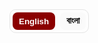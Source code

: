 <!-- 🔤 Language Switcher -->
<div class="lang-switch" role="group" aria-label="Language switch">
  <button data-lang="en" class="active">English</button>
  <button data-lang="bn">বাংলা</button>
</div>

<style>

/* Restore strong heading sizes inside language sections */
.lang-section h1{ font-size:clamp(2rem,4vw,2.6rem); line-height:1.2; margin:1.2rem 0 .7rem; font-weight:800; }
.lang-section h2{ font-size:clamp(1.6rem,3vw,2rem); line-height:1.25; margin:1.1rem 0 .6rem; font-weight:750; }
.lang-section h3{ font-size:clamp(1.15rem,2vw,1.35rem); line-height:1.3; margin:.9rem 0 .45rem; font-weight:700; }

/* (Optional) hr spacing */
hr{ margin:1.4rem 0; }

/* Language visibility */
.lang-section{ display:none; }
body.lang-en .lang-en{ display:block; }
body.lang-bn .lang-bn{ display:block; }

/* Switcher styles (theme-friendly) */
.lang-switch{
  display:inline-flex; gap:8px; margin:0 0 1rem 0; border:1px solid #e5e5e5; border-radius:10px; padding:4px;
}
.lang-switch button{
  appearance:none; border:0; background:#fafafa; padding:6px 10px; border-radius:8px; cursor:pointer; font-weight:600;
}
.lang-switch button.active{ background:#8b0000; color:#fff; }
@media(prefers-color-scheme:dark){
  .lang-switch{ border-color:#333; }
  .lang-switch button{ background:#181818; color:#ddd; }
  .lang-switch button.active{ background:#8b0000; color:#fff; }
}

/* Shared styles from your page */
:root{
  --tile-bg:#5a0000;      /* Crimson box background */
  --icon-color:#8B0000;   /* Deep blood red icon */
  --text-light:#fff;      /* Text color on crimson */
}
.video-tiles{
  display:grid;
  gap:14px;
  grid-template-columns:repeat(2,1fr);
  margin:1.2rem 0 1.8rem;
}
@media(max-width:600px){ .video-tiles{ grid-template-columns:1fr; } }

.video-tile{
  display:flex;
  flex-direction:column;
  align-items:center;
  justify-content:center;
  text-decoration:none;
  background:var(--tile-bg);
  color:var(--text-light);
  border-radius:10px;
  padding:14px 8px;
  transition:transform .15s ease, box-shadow .15s ease;
}
.video-tile:hover{
  transform:translateY(-2px);
  box-shadow:0 6px 18px rgba(0,0,0,.2);
}
.icon{
  color:var(--icon-color);
  margin-bottom:.25rem;
}
.icon svg{
  width:0.9rem; height:0.9rem; display:block;
}
.caption{
  text-align:center;
  font-size:.85rem;  /* smaller text */
  line-height:1.3;
}
.caption strong{
  display:block;
  font-size:.9rem;
  margin-bottom:.15rem;
}
.caption p{
  margin:0;
  font-size:.8rem;
  opacity:.9;
}

/* Double divider */
.double-divider{
  width:100%;
  text-align:center;
  margin:1.5rem 0 2rem;
  position:relative;
}
.double-divider::before,
.double-divider::after{
  content:"";
  display:block;
  width:60%;
  max-width:400px;
  height:2px;
  margin:0.4rem auto;
  background:#8B0000; border-radius:2px;
}
.double-divider::after{ width:40%; opacity:0.8; }

/* Overview tiles */
.tiles-4{
  display:grid;
  gap:14px;
  grid-template-columns:repeat(4,1fr);
  margin: 0 0 1rem 0;
}
@media (max-width: 960px){ .tiles-4{ grid-template-columns:repeat(2,1fr); } }
@media (max-width: 520px){ .tiles-4{ grid-template-columns:1fr; } }
.tile{
  display:block; text-decoration:none; color:inherit; background:#fff;
  border:1px solid #e8e8e8; border-radius:12px; padding:14px 14px 16px;
  transition:transform .15s ease, box-shadow .15s ease, border-color .15s ease;
}
.tile:hover{ transform:translateY(-2px); border-color:#ddd; box-shadow:0 6px 20px rgba(0,0,0,.06); }
.tile-label{
  display:inline-block; font-size:.72rem; letter-spacing:.3px; color:#777;
  border:1px solid #eee; padding:.18rem .5rem; border-radius:999px; margin-bottom:.45rem;
}
.tile h3{ margin:.1rem 0 .35rem; font-size:1.05rem; font-weight:700; }
.tile p{ margin:0; color:#555; line-height:1.4; font-size:.95rem; }
</style>

<script>
(function(){
  const saved = localStorage.getItem('lang') || 'en';
  document.body.classList.remove('lang-en','lang-bn');
  document.body.classList.add('lang-' + saved);

  const buttons = document.querySelectorAll('.lang-switch button');
  buttons.forEach(btn=>{
    if(btn.dataset.lang === saved) btn.classList.add('active');
    btn.addEventListener('click', ()=>{
      buttons.forEach(b=>b.classList.remove('active'));
      btn.classList.add('active');
      const lang = btn.dataset.lang;
      document.body.classList.remove('lang-en','lang-bn');
      document.body.classList.add('lang-' + lang);
      localStorage.setItem('lang', lang);
    });
  });
})();
</script>

<!-- =========================================================
     ENGLISH VERSION
========================================================= -->
<div class="lang-section lang-en" markdown="1">

<!--  WELCOME NOTE -->
<section class="welcome-note centered" style="margin-bottom:2rem;">
  <h1>Welcome to <span style="color:#8b0000;">Saha Bari's Kali Puja</span> Website</h1>
  <p> Click on the links below to listen to the songs whose lyrics are posted on the walls. <strong>We will upload all the pictures from the pujo to this website shortly.</strong> You can download your pictures from here soon. </p>
</section>

<section class="video-tiles">
  <a class="video-tile" href="https://www.youtube.com/watch?v=sADh9yMDIHE&list=RDsADh9yMDIHE&index=1" target="_blank" rel="noopener">
    <div class="icon" aria-hidden="true">
      <svg viewBox="0 0 24 24" fill="currentColor"><path d="M12 3a9 9 0 00-9 9v6a3 3 0 003 3h1a2 2 0 002-2v-4a2 2 0 00-2-2H5v-1a7 7 0 0114 0v1h-2a2 2 0 00-2 2v4a2 2 0 002 2h1a3 3 0 003-3v-6a9 9 0 00-9-9z"></path></svg>
    </div>
    <div class="caption">
      <strong>Esheche Notun Manush - Dekhbi Jodi Aye Chole</strong>
    </div>
  </a>

  <a class="video-tile" href="https://www.youtube.com/watch?v=v_NX7qdX-0U&list=RDv_NX7qdX-0U&start_radio=1" target="_blank" rel="noopener">
    <div class="icon" aria-hidden="true">
      <svg viewBox="0 0 24 24" fill="currentColor"><path d="M12 3a9 9 0 00-9 9v6a3 3 0 003 3h1a2 2 0 002-2v-4a2 2 0 00-2-2H5v-1a7 7 0 0114 0v1h-2a2 2 0 00-2 2v4a2 2 0 002 2h1a3 3 0 003-3v-6a9 9 0 00-9-9z"></path></svg>
    </div>
    <div class="caption">
      <strong>Ramakrishna Namer Jowar Elo</strong>
    </div>
  </a>
</section>

<!--  DOUBLE LINE DIVIDER -->
<div class="double-divider"></div>

<section class="additional-note" style="margin-bottom:2rem;">
  <p>
    This year, our prayer has been simple - that <strong>Maa</strong> may enter our lives and show us the
    path to Enlightenment. To guide us toward living each moment fully immersed in Her presence, we have composed a short article below - a heartfelt reflection on Maa Kali and Her many forms.
    Do give it a read, and may you find <strong>Maa</strong> in the form your heart desires. <strong>Joy Maa!</strong>
  </p>
</section>

<!-- HERO IMAGE -->
<p align="center">
  <img src="{{ '/kali_pic_2024.png' | relative_url }}" alt="Maa Kali"
       style="width:70%; max-width:600px; border-radius:14px;">
</p>

# Darshon E Maa Er Dorshon
Being the first of the ten [Mahavidyas](https://en.wikipedia.org/wiki/Mahavidya), [Maa Kali](https://en.wikipedia.org/wiki/Kali) is the epitome of [Shakti](https://en.wikipedia.org/wiki/Shakti). _Her_ iconography depicts _Her_ as "ugra" (fierce) - dark as the darkest [Kartik Amavasya](https://en.wikipedia.org/wiki/Amavasya) night sky, with three wide-open eyes that see past time, long tangled hair, a lolling crimson tongue, and a garland of countless skulls symbolizing the passing of time - innumerable births and deaths (*Kaal*). _She_ stands on [Lord Shiva](https://en.wikipedia.org/wiki/Shiva), in the cremation ground (*samshan*). In _Her_ left hands, _She_ holds a severed head and a *kharga* (scimitar), symbols of the destruction of [Ahamkara](https://en.wikipedia.org/wiki/Ahamkara) (ego, the “I” consciousness) and [Avidya](https://en.wikipedia.org/wiki/Avidy%C4%81_(Hinduism)) (ignorance). In _Her_ right hands, _She_ blesses and grants boons through the [Abhaya](https://en.wikipedia.org/wiki/Abhayamudra) and [Varada mudra](https://en.wikipedia.org/wiki/Varadamudra).
Despite this fierce iconography, we love and adore _Her_ in our own ways. For example, my sister, looking at our community's (*para*) Kali idol (*murti*), exclaimed, “Maa ke khub cute dekhte lagche” (Maa looks so cute). That's the magic of Kali - terrifying yet tender, destructive yet deeply loving.

_But who really is Maa Kali? What does She signify? **How can we see Her as Thakur Sri Ramakrishna saw Her?**_  
Let's take a journey together - to see Maa as the Mother, as Power, as the Primordial Energy, and as the Self within, each revealing a different facet of the same truth. Understanding each, we discover that how we see Maa depends on our *Bhava* - the inner feeling with which we approach Her.

<!-- 4 TILES (OVERVIEW) -->
<div class="tiles-4">
  <a class="tile" href="#aspect-1">
    <div class="tile-label">Bhava 1</div>
    <h2>Kali as The Divine Mother</h2>
  </a>
  <a class="tile" href="#aspect-2">
    <div class="tile-label">Bhava 2</div>
    <h2>Kali as The Power of Shiva</h2>
  </a>
  <a class="tile" href="#aspect-3">
    <div class="tile-label">Bhava 3</div>
    <h2>Kali as Primordial Power</h2>
  </a>
  <a class="tile" href="#aspect-4">
    <div class="tile-label">Bhava 4</div>
    <h2>Kali as Your Inner Being</h2>
  </a>
</div>

<hr />

# Bhava 1: Kali as the Divine Mother {#aspect-1}
At this level, Shakti appears in the form of Maa Kali, Maa Durga, Maa Saraswati, or any motherly power we worship. _She_ is external to us, our divine protector, our guide, our nurturer. We call out to _Her_ as we would to our earthly mother. Sometimes in love, sometimes in fear, but always in faith. _She_ destroys evil and removes obstacles, yet her destruction is compassionate, which clears the path for light to enter. _She_ blesses those who walk the path of [Dharma](https://en.wikipedia.org/wiki/Dharma), and gently corrects those who stray. Understanding _Her_ in this way is [Bhakti Yoga](https://en.wikipedia.org/wiki/Bhakti_yoga), the path of devotion. Here, the devotee and the Divine are two separate beings bound by love. It's a relationship of sweetness, surrender, and emotion - a [_Rasa_](https://en.wikipedia.org/wiki/Rasa_(theology)) (flavour) that fills the heart with bliss.

# Bhava 2: Kali as Shakti - The Power of Shiva {#aspect-2}
At a deeper level, Maa Kali is not merely someone outside who blesses us; _She_ is the very Power of the Absolute (Shiva). _She_ is Shiva's ardhangini - _His_ other half, _His_ pulse. Without _Her_, Shiva is _sava_ - motionless, pure stillness without expression. _She_ is _His_ expressive power, the one who makes consciousness move. As mentioned in the 6th mantra of the [Devi Sukta](https://en.wikipedia.org/wiki/Dev%C4%ABs%C5%ABkta) ([Ṛgveda: X.125](https://en.wikipedia.org/wiki/Rigveda)):

> **ahaṃ rudrāya dhanurā tanomi brahmadviṣe śarave hantavā u, ahaṃ janāya samadaṃ kṛṇomy-ahaṃ dyāvā-pṛthivī āviveśa ॥** 6
>_(Meaning: I bend the bow for Rudra to slay the demonic enemies of the noble. I battle the enemies of my devotees. Indeed, I pervade heaven and earth.)_

This is [Tantric](https://en.wikipedia.org/wiki/Tantra) [non-duality philosophy](https://en.wikipedia.org/wiki/Nondualism) (Shiva-Shakti tattva philosophy), where Shiva is pure, unchanging consciousness (Cit), and Shakti is the vibration, the movement (Spanda) of that consciousness. Together they form existence itself - the stillness and the dance. When Maa Kali dances, the universe comes alive; when _She_ stops, everything returns to stillness. Every breath, every heartbeat, every flash of thought is her movement within the vast silence of Shiva. In the Kali Tantra and Sakta texts, this union is described as a constant embrace, where Shiva, lying below, symbolizes the silent foundation of awareness, while Kali, standing upon _Him_, symbolizes energy rising and playing upon that awareness. When we recognize this, the image of Kali standing on Shiva is no longer "violent" but profoundly symbolic: consciousness and energy - two names for one Reality, forever entwined.

# Bhava 3: Kali as the Primordial Power that Flows through Us {#aspect-3}

At this level, Kali is no longer just an external goddess or even the power of Shiva. _She_ is the primordial pulse that keeps the universe alive. Shakti is the unseen rhythm of existence, the force by which the unmanifest becomes manifest. The rising sun, the beating of your heart, the birth and death of stars - all dance to _Her_ rhythm. The same energy that spins galaxies also hums within your spine as [Prana](https://en.wikipedia.org/wiki/Prana). Every thought that flashes across your mind, every surge of emotion, every act of creation or destruction - all are movements of Shakti. _She_ is the power that makes perception possible, the background vibration that turns pure consciousness into experience. When you feel inspired, when you love deeply, when you suffer and still rise again - that's _Her_ too. Shakti is not "out there"; _She_ is the current that flows through everything that is. According to [Samkhya Philosophy](https://en.wikipedia.org/wiki/Samkhya), _She_ is Mūla-Prakṛti, the first cause. In [Advaita Vedanta](https://en.wikipedia.org/wiki/Advaita_Vedanta), _She_ is [Maya-Shakti](https://en.wikipedia.org/wiki/Maya_(religion)#Hinduism), the dynamic nature of [Nirguna Brahman](https://www.bbc.co.uk/bitesize/guides/zrf6pbk/revision/2) - pure stillness appearing as motion. Kali is that very motion - timeless energy taking form as time itself. As mentioned in the 4th and 8th mantras of the Devi Sukta (Ṛgveda: X.125):
> **mayā so annam-atti yo vipaśyati yaḥ prāṇiti ya īṃ śṛṇotyuktam, amantavo māṃ ta upa kṣiyanti śrudhi-śruta śraddhivaṃ te vadāmi ॥** 4
>_(Meaning: He who eats food, sees, breathes, and hears that is spoken, does so through me. Those who are ignorant of me perish. You, who have ears, listen - I tell you that which is deserving of Śraddhā.)_
>
> **aham-eva vāta-iva pra vāmy-ārabhamāṇā bhuvanāni viśvā, paro divā para enā pṛthivyaitāvatī mahinā saṃ babhūva ॥** 8
> _(Meaning: Like the wind that blows, I set in motion all the created things. I am beyond the sky and the earth and I have become all this, in my own splendour.)_

# Bhava 4: Kali as Your Inner Being {#aspect-4}
Now come close. Ask yourself the question **"Who am I?"** Are you the body? The mind? If so, then point me to where in the body "you" reside? You might point towards your head and say, _"Here, in the brain"_. But, if I take an MRI of your brain, will I find you sitting there? No, right? The body is a tool, an instrument. The atma is subtler.

Then maybe you will say, _"I am the mind - my thoughts, feelings, memories"_. But think again. In deep sleep, the mind goes silent, and yet you remain! You wake and say, "I slept well". Someone clearly witnessed even that blankness. Or perhaps you will say, _"I am the social roles I play - as a parent, a child, a doctor, a friend, etc."_ - an idea which resonates among many cognitive scientists. But roles change every day. The daughter becomes a mother, the student becomes a teacher, the employee becomes the boss. Your knowledge, emotions, preferences, even your opinions, evolve with time - yet something constant watches it all. Who keeps track of all these changes? Who says, "I was different before"? That quiet witness - that awareness which notes change - is the real you.

Let's understand it deeper. If you observe the mind carefully in meditation, you will see thoughts rise and fall, emotions come and go, and even the feeling of "I" fades and returns. During moments of deep focus, such as reading, painting, or even watching a film, you forget time, body, and surroundings. Yet afterward, you know you were absorbed. That knowing is proof of the silent Witness - the [Sakshi](https://en.wikipedia.org/wiki/Sakshi_(witness)) that never sleeps. This Witness has no shape, no boundary, no birth. It is pure Awareness - [Sat-Cit-Ananda](https://en.wikipedia.org/wiki/Saccid%C4%81nanda), the essence of [Brahman](https://en.wikipedia.org/wiki/Brahman). At this level, Shiva and Shakti merge. Stillness and movement, energy and consciousness, they are not two - they are Advaita. Like wave and ocean, they differ only in name and form (nama and rupa).

**What is Brahman?**

Brahman is not a "cosmic thing". _It_ cannot be objectified, because _It_ is the very ground of knowing. Our language inevitably treats _It_ as an object, but _It_ is that by which even language shines. That's why the sages used the method of ["Neti Neti"](https://en.wikipedia.org/wiki/Neti_neti) (not this, not that) to point beyond words. Whatever you can describe is already within the light of Brahman. As [Swami Sarvapriyananda](https://www.vedantany.org/introductory-lectures) beautifully says, _"The subject can never be the object of experience"_. It's like [Gödel's Incompleteness Theorem](https://en.wikipedia.org/wiki/G%C3%B6del%27s_incompleteness_theorems) in spiritual form: within any system, there are truths that the system itself cannot prove. Likewise, within this finite body-mind system, we can't "know" Brahman as an object - because Brahman is the subject and this body-mind system is the object.

You might dejectedly wonder, **"Then can I never experience Brahman?"**

The paradox is, you already are experiencing _It_, always. Because, as the [Chandogya Upanishad](https://en.wikipedia.org/wiki/Chandogya_Upanishad) mentions, you are _It_. [**Tat tvam asi**](https://en.wikipedia.org/wiki/Mah%C4%81v%C4%81kyas) - You are That. Just as you infer the presence of light from the objects it reveals, you can infer Brahman from the very fact that you see, think, and feel. Objects in a room are not visible in the absence of light. Hence, seeing the objects is evidence of the presence of the illuminating light. Similarly, this entire existence is lit by That Consciousness. Every dream, every silence, every moment of awareness, every experience of yours is _Its_ evidence. Even the question "Can I experience Brahman?" arises within _Its_ light. Just like the ocean and its waves are nothing but water, you and Shakti are nothing but manifestations of Brahman.

This is the unchanging truth that death cannot touch. Your body will die, your mind and the sense of "I" will dissolve, but your Swarupa (your true essence) is eternal. It is infinite, unborn, and deathless. As Sri Krishna declares in the [Bhagavad Gita](https://www.holy-bhagavad-gita.org/index/) (2.17-2.25): the Self is indestructible; weapons cannot cut it, fire cannot burn it, water cannot wet it, wind cannot dry it.

> **avināśhi tu tadviddhi yena sarvam idaṁ tatam, vināśham avyayasyāsya na kaśhchit kartum arhati ॥** (2.17)
> 
> **antavanta ime dehā nityasyoktāḥ śharīriṇaḥ, anāśhino ’prameyasya tasmād yudhyasva bhārata ॥** (2.18)
> 
> **ya enaṁ vetti hantāraṁ yaśh chainaṁ manyate hatam, ubhau tau na vijānīto nāyaṁ hanti na hanyate ॥** (2.19)
> 
> **na jāyate mriyate vā kadāchin, nāyaṁ bhūtvā bhavitā vā na bhūyaḥ, ajo nityaḥ śhāśhvato ’yaṁ purāṇo, na hanyate hanyamāne śharīre ॥** (2.20)
>
> **nainaṁ chhindanti śhastrāṇi nainaṁ dahati pāvakaḥ, na chainaṁ kledayantyāpo na śhoṣhayati mārutaḥ ॥** (2.23)
>
> **achchhedyo ’yam adāhyo ’yam akledyo ’śhoṣhya eva cha, nityaḥ sarva-gataḥ sthāṇur achalo ’yaṁ sanātanaḥ ॥** (2.24)
>
> **avyakto ’yam achintyo ’yam avikāryo ’yam uchyate, tasmādevaṁ viditvainaṁ nānuśhochitum arhasi ॥** (2.25)

So yes - **you are Shakti**, but not in the egoic sense of possessing power.
> You don't "have" Shakti; you are Shakti - localized for a while in this body, yet never limited by it.

When that insight dawns, all comparison dissolves. You no longer see "yourself" and "others"; you see Maa everywhere - the same infinite, ever-living consciousness shining as every form. You realize **Chidanada roopah Shivoham Shivoham**, as nicely sung in [Nirvana Shatakam.](https://www.youtube.com/watch?v=Ed_RsCvuPBQ&list=RDEd_RsCvuPBQ&start_radio=1)

# Conclusion
And thus, the journey completes. From worshipping _Her_ outside, to finding _Her_ within, to finally dissolving as _Her_. It's alright if we can't always "find" the Mother. She is Anondomoyee - ever-blissful, ever-revealing. She appears in whatever form you are ready to see. And if you truly long for Her, She will take the shape of your longing. As Thakur said, "Joto mot, toto poth" (As many faiths, so many paths). Truly, each heart has its own path to the Mother, and She expresses _Herself_ in each life in a unique way.

But here lies the real difficulty. Once the days of the festival pass, we tend to forget _Her_. "Life" rushes back in - work, family, deadlines, responsibilities. We become busy again: busy chasing science, progress, and success; busy offering our minds to the pleasures of the senses; busy living what we call "real life", while treating the philosophical side of life as mere theory - something to be discussed idly over a cup of tea (aantlami), but never actually lived. And in that busyness, the Mother becomes a faint memory - a quiet presence tucked away in some forgotten corner of the heart.

To truly find _Her_ again, we must, even for a moment, set aside these toys of worldly life and rekindle that yearning - that sacred restlessness (byakulata). As Thakur said, we must abandon our toys and call out for the Mother, just as a child cries only for Ma and is pacified by nothing else - not even their favorite playthings. Without that yearning, we remain content with the fleeting pleasures of a fleeting world, never truly happy, never truly fulfilled. Look around you - can you find a single person who says, "Yes, I am perfectly happy with my life. I want nothing more, no further achievement, no added comfort or pleasure."?

But when that longing for the Mother awakens, even for a single moment, you realize that _She_ was never gone. _She_ was there all along - in your breath, in your gaze, in your moments of joy and sorrow, in that silent awareness within you - the **Jyotir-o-Jyoti**.

# Acknowledgement
With deep gratitude, I thank [Swami Samarpanananda ji](https://en.wikipedia.org/wiki/Swami_Samarpanananda), [Swami Sarvapriyanada ji](https://en.wikipedia.org/wiki/Swami_Sarvapriyananda), and [Swami Vimalatmanada ji](https://belurmath.org/tentative-programme-of-srimat-swami-vimalatmananda-ji-maharaj/) for being three pillars in the form of gurus in my life. Whatever is clear or true in this article is due to them; any errors are mine alone. Swami Samarpanananda ji, a gifted teacher and acharya of Hindu spiritual texts. Many of the references to the Rig Veda Suktas and their interpretations are from his [Indian Spiritual Heritage](https://www.youtube.com/@IndianSpiritualHeritage) class notes. Swami Sarvapriyananda ji, for [his inspiring lectures](https://www.vedantany.org/lectures) on Vedantic inquiry into the Self and the Gita, which heavily influenced this article. [Swami Vimalatmananda ji](https://www.rkmyogodyan.org/), my diksha guru, my kandari.

</div>

<!-- =========================================================
     BENGALI VERSION
========================================================= -->
<div class="lang-section lang-bn" markdown="1">

<section class="welcome-note centered" style="margin-bottom:2rem;">
  <h1>স্বাগতম <span style="color:#8b0000;">সাহা বাড়ির কালীপূজা</span> ওয়েবসাইটে</h1>
  <p>
    নীচের লিঙ্কগুলিতে ক্লিক করে যেসব গানের কথা দেওয়ালে টাঙানো রয়েছে, সেগুলো শুনুন। <strong>পূজোর সব ছবি খুব শিগগিরই এই ওয়েবসাইটে আপলোড করা হবে।</strong> এখান থেকে আপনার ছবিগুলো ডাউনলোড করতে পারবেন।
  </p>
</section>

<section class="video-tiles">
  <a class="video-tile" href="https://www.youtube.com/watch?v=sADh9yMDIHE&list=RDsADh9yMDIHE&index=1" target="_blank" rel="noopener">
    <div class="icon" aria-hidden="true">
      <svg viewBox="0 0 24 24" fill="currentColor"><path d="M12 3a9 9 0 00-9 9v6a3 3 0 003 3h1a2 2 0 002-2v-4a2 2 0 00-2-2H5v-1a7 7 0 0114 0v1h-2a2 2 0 00-2 2v4a2 2 0 002 2h1a3 3 0 003-3v-6a9 9 0 00-9-9z"></path></svg>
    </div>
    <div class="caption">
      <strong>এসেছে নতুন মানুষ - দেখবি যদি আয় চলে</strong>
    </div>
  </a>

  <a class="video-tile" href="https://www.youtube.com/watch?v=v_NX7qdX-0U&list=RDv_NX7qdX-0U&start_radio=1" target="_blank" rel="noopener">
    <div class="icon" aria-hidden="true">
      <svg viewBox="0 0 24 24" fill="currentColor"><path d="M12 3a9 9 0 00-9 9v6a3 3 0 003 3h1a2 2 0 002-2v-4a2 2 0 00-2-2H5v-1a7 7 0 0114 0v1h-2a2 2 0 00-2 2v4a2 2 0 002 2h1a3 3 0 003-3v-6a9 9 0 00-9-9z"></path></svg>
    </div>
    <div class="caption">
      <strong>রামকৃষ্ণ নামে জোয়ার এলো</strong>
    </div>
  </a>
</section>

<div class="double-divider"></div>

<section class="additional-note" style="margin-bottom:2rem;">
  <p>
    এই বছর আমাদের প্রার্থনা খুবই সহজ। <strong>মা</strong> যেন আমাদের জীবনে প্রবেশ করে আমাদের <em>জ্ঞানার্জনের</em> পথ দেখায়। আমরা যেন মায়ের উপস্থিতি সর্বদা অনুভব করতে পারি। তাঁর উপস্থিতিতে প্রতিটি মুহূর্ত সম্পূর্ণ নিমগ্ন হয়ে বাঁচার পথে আমাদেরকে পথনির্দেশ করার জন্য নীচে আমরা একটি ছোট্ট প্রবন্ধ লিখেছি। মা কালী ও তাঁর নানান রূপ নিয়ে হৃদয়ের নিবেদন। পড়ে দেখবেন, এবং আপনার হৃদয় যে রূপ চায়, সেই রূপেই যেন <strong>মা</strong> ধরা দেন। <strong>জয় মা!</strong>
  </p>
</section>

<p align="center">
  <img src="{{ '/kali_pic_2024.png' | relative_url }}" alt="মা কালী"
       style="width:70%; max-width:600px; border-radius:14px;">
</p>

# মায়ের দার্শনিক দর্শন
দশ [মহাবিদ্যার](https://en.wikipedia.org/wiki/Mahavidya) প্রথম মহাবিদ্যা [মা কালী](https://en.wikipedia.org/wiki/Kali)। তিনি শক্তিরূপিণী। উগ্র তাঁর রূপ। তাঁর গায়ের রঙ কার্তিকী অমাবস্যার গভীর অন্ধকারের থেকেও কালো। তিনি ত্রিনয়নী - সময়-কাল-এর ঊর্ধ্বে। তাঁর জটার মতো লম্বা চুল, লাল জিহ্বা, আর গলায় অসংখ্য খুলি দিয়ে গাঁথা মালা, যা অনন্ত জন্ম আর মৃত্যু (কাল)-এর প্রতীক। তিনি স্বয়ং পশুপতির বুকে শ্মশানে বিরাজমান। তাঁর বাঁ হাতে কাটা মুণ্ডু আর খড়্গ - [অহংকার](https://en.wikipedia.org/wiki/Ahamkara) আর [অবিদ্যার](https://en.wikipedia.org/wiki/Avidy%C4%81_(Hinduism)) বিনাশের প্রতীক। তিনি এক ডান হাতে আশ্বাস দিচ্ছেন [অভয় মুদ্রায়](https://en.wikipedia.org/wiki/Abhayamudra), আবার আর এক ডান হাতে বরদান দিচ্ছেন [বরদা মুদ্রায়](https://en.wikipedia.org/wiki/Varadamudra)।
এই উগ্র রূপ হওয়া সত্ত্বেও আমরা ভয় না পেয়ে মাকে নিজ নিজ ভাবে স্নেহ করি আর ভালোবাসি। এই আগের দিন বোন পাড়ার কালীমূর্তি দেখে বলল, “মা-কে খুব কিউট দেখতে লাগছে।” এরকম অদ্ভুতই মায়ের টান - তিনি উগ্র হয়েও স্নেহময়ী।

তবে মা কালী কে? তিনি কিসের প্রতীক? **তাঁকে আমরা কীভাবে দেখতে পারি, ঠিক যেমন ঠাকুর রামকৃষ্ণ সবসময় দেখতেন?**
চলুন একসাথে এক যাত্রায়, যেখানে মাকে আমরা চার রূপে দেখব - মাতারূপে, শক্তিরূপে, আদ্যশক্তিরূপে, আর আমাদের অন্তঃসত্তারূপে। ঠিক যেমন ঠাকুর রামকৃষ্ণ বলেছেন, _"যত মত, তত পথ।"_ তেমনি প্রতিটি রূপ মা-কে দেখার নানা পথ। আমাদের ভাবানুযায়ী যে রূপে চাই, আমরা মাকে সর্বদাই দেখতে পারি।

<div class="tiles-4">
  <a class="tile" href="#aspect-1">
    <div class="tile-label">ভাব ১</div>
    <h2>দিব্য জননী</h2>
  </a>
  <a class="tile" href="#aspect-2">
    <div class="tile-label">ভাব ২</div>
    <h2>শিবের সচল শক্তি</h2>
  </a>
  <a class="tile" href="#aspect-3">
    <div class="tile-label">ভাব ৩</div>
    <h2>আদ্যশক্তি</h2>
  </a>
  <a class="tile" href="#aspect-4">
    <div class="tile-label">ভাব ৪</div>
    <h2>অন্তরের আমি</h2>
  </a>
</div>

<hr />

# ভাব ১: দিব্য জননী {#aspect-1}
শক্তি প্রকাশিত হন মা কালী, মা দুর্গা, মা সরস্বতী এবং নানান মাতৃশক্তিরূপে। তিনি আমাদের সৃষ্টি করেছেন, বিপদ থেকে রক্ষা করেন, আমাদের ভালো রাখেন। যেমন আমরা জন্মদাত্রী মাকে ডাকি, তেমনি শক্তিরূপে মাকেও ডাকি - ভালো-খারাপ দু’সময়েই। তিনি অধর্মের নাশ করেন, বাধা সরান, আমাদের [ধর্মের](https://en.wikipedia.org/wiki/Dharma) পথে চলতে শেখান। আর যখন আমরা অধর্মের দিকে ঝুঁকে পড়ি, তিনি মমতা-সহ আমাদের সংশোধন করেন। মাকে এই রূপে দেখা-ই [ভক্তিযোগ](https://en.wikipedia.org/wiki/Bhakti_yoga) - মাধুর্য, স্নেহ ও আন্তরিকতায় ভরা।

# ভাব ২: শিবের সচল শক্তি {#aspect-2}
আরও গভীরে গেলে মা কালী কেবল বাহিরের কোনো সত্তা নন; _তিনি_ **পরম সত্যের শক্তি (শিব)**। _তিনি_ শিবের *অর্ধাঙ্গিনী* - তাঁর স্পন্দন। শক্তি ছাড়া শিব *শব* - নিস্তরঙ্গ চৈতন্য। _তিনি_ সেই প্রকাশশক্তি, যিনি চৈতন্যকে গতিময় করেন। [দেবীসূক্ত](https://en.wikipedia.org/wiki/Dev%C4%ABs%C5%ABkta) (ঋগ্বেদ ১০.১২৫) বলে:

> **ahaṃ rudrāya dhanurā tanomi brahmadviṣe śarave hantavā u, ahaṃ janāya samadaṃ kṛṇomy-ahaṃ dyāvā-pṛthivī āviveśa ॥** 6
>
> _(অর্থ: আমি রুদ্রের ধনুক টানি… আকাশ-পাতাল ভেদ করে আমি বিরাজমান।)_

এটাই [তন্ত্র](https://en.wikipedia.org/wiki/Tantra)-র **শিব–শক্তি তত্ত্ব**: শিব = চিত্ (নির্বিকার চৈতন্য), শক্তি = স্পন্দ (চৈতন্যের আন্দোলন)। দু’য়ে মিলে সৃষ্টিস্বরূপ - *নিঃস্তব্ধতা ও নৃত্য*। কালী নৃত্য করলে বিশ্ব জেগে ওঠে; থামলে সব নিস্তব্ধ। প্রতিটি নিঃশ্বাস, হৃদস্পন্দন, চিন্তার ঝলক - শিবের নিস্তব্ধতায় মায়েরই নৃত্য। তাই শিব-বক্ষে কালীমূর্তি কোনো হিংসা নয় - গভীর প্রতীক: চৈতন্য ও শক্তি - এক সত্যের দুই নাম।

# ভাব ৩: আদ্যশক্তি {#aspect-3}
এই স্তরে, কালী আর কেবল বাহিরের কোনো দেবী নন, এমনকি শিবের শক্তি হিসেবেও সীমাবদ্ধ নন। _তিনি_ হলেন সেই আদ্য-স্পন্দন, যা মহাবিশ্বকে জীবন্ত রাখে। শক্তি হল অস্তিত্বের অদৃশ্য ছন্দ-যার বলে অপ্রকাশ্য প্রকাশিত হয়। উদীয়মান সূর্য, তোমার হৃদয়ের স্পন্দন, নক্ষত্রের জন্ম ও মৃত্যু-সবই _তাঁর_ তালে নাচে। যে শক্তি গ্যালাক্সি ঘোরায়, সেই শক্তিই তোমার মেরুদণ্ডে [প্রাণ](https://en.wikipedia.org/wiki/Prana) হয়ে সুর তোলে। তোমার মনে যে চিন্তা ক্ষণিক ঝলকে ওঠে, যে আবেগ ঢেউ তোলে, সৃষ্টি বা বিনাশের প্রতিটি ক্রিয়া-সবই শক্তিরই গতি। _তিনি_ হলেন সেই শক্তি, যার ফলে উপলব্ধি সম্ভব; সেই পটভূমির কম্পন, যা নির্মল চৈতন্যকে অভিজ্ঞতায় রূপ দেয়। তুমি যখন অনুপ্রাণিত হও, গভীরভাবে ভালোবাসো, কষ্ট পেয়েও আবার উঠে দাঁড়াও-সেটাও _তাঁর_ই প্রকাশ। শক্তি কোথাও “বাইরে” নয়; _তিনি_ হলেন সেই স্রোত, যা যা-কিছু আছে, তার ভেতর দিয়েই প্রবাহিত। [সাংখ্য দর্শন](https://en.wikipedia.org/wiki/Samkhya) মতে, _তিনি_ মূলপ্রকৃতি (মূল কারণ)। [অদ্বৈত বেদান্ত](https://en.wikipedia.org/wiki/Advaita_Vedanta)-এ _তিনি_ [মায়া-শক্তি](https://en.wikipedia.org/wiki/Maya_(religion)#Hinduism)-[নির্গুণ ব্রহ্ম](https://www.bbc.co.uk/bitesize/guides/zrf6pbk/revision/2)-এর গতিশীল প্রকৃতি; স্থির নীরবতা যেখানে গতি হয়ে প্রকাশ পায়। কালী সেই গতি-ই-কালাতীত শক্তি, যা নিজেই “সময়” রূপ ধারণ করে। যেমন **দেবীসূক্তের** (ঋগ্বেদ: ১০.১২৫) ৪র্থ ও ৮ম মন্ত্রে বলা হয়েছে:
> **mayā so annam-atti yo vipaśyati yaḥ prāṇiti ya īṃ śṛṇotyuktam, amantavo māṃ ta upa kṣiyanti śrudhi-śruta śraddhivaṃ te vadāmi ॥** 4
> 
> _(অর্থ: যে আহার করে, যে দেখে, যে শ্বাস নেয়, এবং যে উচ্চারিত বাক্য শোনে-সে সবই আমার (শক্তি) দ্বারাই করে। যারা আমার সম্বন্ধে অজ্ঞ, তারা নাশপ্রাপ্ত হয়। হে কর্ণবান, শোন-আমি তোমাদের সেই কথাই বলি, যা শ্রদ্ধার যোগ্য।)_
>
> **aham-eva vāta-iva pra vāmy-ārabhamāṇā bhuvanāni viśvā, paro divā para enā pṛthivyaitāvatī mahinā saṃ babhūva ॥** 8
> 
> _(অর্থ: বয়ে যাওয়া বাতাসের মতো আমি (শক্তি) সব সৃষ্ট বস্তুকে গতি দিই। আমি আকাশ ও পৃথিবীর অতীত; নিজের মহিমায় আমি এ-সবই হয়ে উঠেছি।)_

# ভাব ৪: অন্তরের আমি {#aspect-4}

এবার একটু কাছে এসো। নিজেকে জিজ্ঞেস করো-**“আমি কে?”** তুমি কি শরীর? নাকি মন? যদি তাই হয়, তবে দেহের ঠিক কোথায় “তুমি” বসবাস করো দেখিয়ে দাও। তুমি হয়তো মাথার দিকে ইঙ্গিত করে বলবে, _“এখানে, মস্তিষ্কে।”_ কিন্তু আমি যদি তোমার মস্তিষ্কের এম‌آর-আই করি, সেখানে কি বসে থাকা “তোমাকে” পাব? না, তাই তো? শরীর হল এক যন্ত্র, এক উপকরণ। আত্মা আরও সূক্ষ্ম।

তারপর তুমি হয়তো বলবে, _“আমি মন-আমার ভাবনা, অনুভূতি, স্মৃতি।”_ কিন্তু আবার ভাবো। গভীর নিদ্রায় মন স্তব্ধ হয়ে যায়, তবু তুমি তো থাকো! ঘুম থেকে উঠে বলো, “ভালো ঘুম হয়েছে।” অর্থাৎ সেই শূন্যতাকেও কেউ প্রত্যক্ষ করেছে। অথবা তুমি বলবে, _“আমি সমাজে যে ভূমিকাগুলো পালন করি-অভিভাবক, সন্তান, চিকিৎসক, বন্ধু ইত্যাদি”-_ যা অনেক কগনিটিভ সায়েন্টিস্টের ভাবনার সঙ্গেও মেলে। কিন্তু ভূমিকা প্রতিদিন বদলায়-কন্যা মা হয়, ছাত্র শিক্ষক হয়, কর্মী প্রভু হয়। তোমার জ্ঞান, আবেগ, পছন্দ-অপছন্দ, এমনকি মতও সময়ে সময়ে রূপ বদলায়-তবু এক স্থির সত্তা সবকিছু লক্ষ্য করে যায়। এই পরিবর্তনের হিসাব কে রাখে? কে বলে, “আমি আগে অন্যরকম ছিলাম”? যে নীরব প্রত্যক্ষদর্শী-যে সচেতনতা পরিবর্তনকে টের পায়-সেই-ই আসল তুমি।

আরও গভীরে যাই। ধ্যানে মনকে নিবিড়ভাবে দেখলে বোঝো-ভাবনা ওঠে-নামে, আবেগ আসে-যায়, এমনকি “আমি”-বোধটাও মিলিয়ে আবার ফিরে আসে। একাগ্রতার মুহূর্তে-পড়তে, আঁকতে, বা সিনেমা দেখতে-সময়, দেহ, চারপাশ ভুলে যাও। তবু পরে _জানো_ তুমি ডুবে ছিলে। এই জানা-ই সেই নীরব প্রত্যক্ষদর্শীর প্রমাণ-[সাক্ষী](https://en.wikipedia.org/wiki/Sakshi_(witness))-যে কখনও ঘুমোয় না। সাক্ষীর আকার নেই, সীমানা নেই, জন্ম নেই। তিনি নির্মল সচেতনতা-[সৎ–চিত্–আনন্দ](https://en.wikipedia.org/wiki/Saccid%C4%81nanda)-[ব্রহ্ম](https://en.wikipedia.org/wiki/Brahman)-এরই সারতত্ত্ব। এই স্তরে শিব ও শক্তি অবিভেদ্য-স্থিতি ও গতি, শক্তি ও চৈতন্য-দুটি নয়, **অদ্বৈত**। ঢেউ ও সাগর যেমন জলে এক, তেমনি নাম ও রূপে মাত্র ভেদ।

**ব্রহ্ম কী?**

ব্রহ্ম কোনো “জাগতিক বস্তু” নয়। _তাকে_ বস্তু করা যায় না, কারণ _তাই_ জানা-চেনার অবলম্বন। ভাষা অনিবার্যভাবে _তাকে_ বস্তুর মতো ধরতে চায়, অথচ _সেই_ আলোর মধ্যেই তো ভাষাও দীপ্যমান। তাই ঋষিরা ["নেতি নেতি"](https://en.wikipedia.org/wiki/Neti_neti)-“এ নয়, সে নয়”-পদ্ধতি নিয়েছেন, ভাষার অতীতের দিকে ইঙ্গিত করতে। যা কিছু বর্ণনা করা যায়, তা-ই ইতিমধ্যে ব্রহ্ম-দীপ্ত। যেমন [স্বামী সর্বপ্রিয়ানন্দ](https://www.vedantany.org/introductory-lectures) সুন্দর করে বলেন, _“বিষয় কখনোই অভিজ্ঞতার বস্তু হতে পারে না।”_ আধ্যাত্মিক ক্ষেত্রে এটা [গ্যোডেলের অসম্পূর্ণতা-সূত্র](https://en.wikipedia.org/wiki/G%C3%B6del%27s_incompleteness_theorems)-এর মতো: যে কোনো সিস্টেমের ভিতরে এমন সত্য থাকে যা সেই সিস্টেম দিয়ে প্রমাণসাধ্য নয়। তেমনই, এই সীমিত দেহ–মনের ভিতর থেকে আমরা ব্রহ্মকে “বস্তু” করে জানতে পারি না-কারণ ব্রহ্মই তো বিষয়, আর দেহ–মন বস্তু।

তুমি হয়তো হতাশ হয়ে জিজ্ঞেস করবে, **“তাহলে কি আমি কখনোই ব্রহ্মকে অভিজ্ঞ করতে পারব না?”**

বিরোধাভাস এই যে, তুমি তো সর্বক্ষণই _তাকে_ অভিজ্ঞ করছ। কারণ [ছান্দোগ্য উপনিষদ](https://en.wikipedia.org/wiki/Chandogya_Upanishad) বলছে-তুমিই _সে_। [**তত্ ত্বাম অসি**](https://en.wikipedia.org/wiki/Mah%C4%81v%C4%81kyas) - “তুই সেই।” যেমন আলোকিত বস্তুকে দেখে আলোর অস্তিত্ব ধরা পড়ে, তেমনি দেখা–ভাবা–অনুভব-এই যে চৈতন্যময়তা-এগুলো থেকেই ব্রহ্মের প্রমাণ মেলে। আলো না থাকলে ঘরের জিনিসপত্রই তো দৃশ্যমান নয়; সুতরাং বস্তু দেখা-ই আলোর উপস্থিতির প্রমাণ। তেমনি এই সমগ্র সত্তা, এই জগত-**সেই** চৈতন্যেই আলোকিত। তোমার প্রতিটি স্বপ্ন, প্রতিটি নীরবতা, প্রতিটি সচেতন মুহূর্ত, প্রতিটি অভিজ্ঞতা-সবই _তার_ প্রমাণ। এমনকি “আমি কি ব্রহ্মকে অভিজ্ঞ করতে পারি?”-এই প্রশ্নটিও _তার_ আলোর মধ্যেই উদয় হয়। যেমন সাগর ও ঢেউ আসলে জল ছাড়া আর কিছু নয়, তেমনি তুমি ও শক্তি-ব্রহ্মেরই বহুরূপ প্রকাশ।

এটাই সেই অনচঞ্চল সত্য, যাকে মৃত্যু স্পর্শ করতে পারে না। দেহ মরবে, মন ও “আমি”-বোধ বিলীন হবে-কিন্তু তোমার **স্বরূপ** নিত্য। তা অনন্ত, অজ, অবিনশ্বর। যেমন [শ্রীকৃষ্ণ](https://www.holy-bhagavad-gita.org/index/) **ভগবদ্‌গীতায়** (২.১৭–২.২৫) ঘোষণা করেন-আত্মা অবিনশ্বর; অস্ত্র কাটতে পারে না, অগ্নি পোড়াতে পারে না, জল ভেজাতে পারে না, বায়ু শুকোতে পারে না।

> **avināśhi tu tadviddhi yena sarvam idaṁ tatam, vināśham avyayasyāsya na kaśhchit kartum arhati ॥** (2.17)
> 
> **antavanta ime dehā nityasyoktāḥ śharīriṇaḥ, anāśhino ’prameyasya tasmād yudhyasva bhārata ॥** (2.18)
> 
> **ya enaṁ vetti hantāraṁ yaśh chainaṁ manyate hatam, ubhau tau na vijānīto nāyaṁ hanti na hanyate ॥** (2.19)
> 
> **na jāyate mriyate vā kadāchin, nāyaṁ bhūtvā bhavitā vā na bhūyaḥ, ajo nityaḥ śhāśhvato ’yaṁ purāṇo, na hanyate hanyamāne śharīre ॥** (2.20)
>
> **nainaṁ chhindanti śhastrāṇi nainaṁ dahati pāvakaḥ, na chainaṁ kledayantyāpo na śhoṣhayati mārutaḥ ॥** (2.23)
>
> **achchhedyo ’yam adāhyo ’yam akledyo ’śhoṣhya eva cha, nityaḥ sarva-gataḥ sthāṇur achalo ’yaṁ sanātanaḥ ॥** (2.24)
>
> **avyakto ’yam achintyo ’yam avikāryo ’yam uchyate, tasmādevaṁ viditvainaṁ nānuśhochitum arhasi ॥** (2.25)

অতএব-**তুমি শক্তি**, তবে ক্ষমতাকে নিজের বলে ‘অধিকার’ করার অহংকারে নয়।

> তুমি শক্তিকে “রেখে” বা “ধরে” রাখো না; **তুমিই** শক্তি-অস্থায়ীভাবে এই দেহে অবস্থান করলেও, এর দ্বারা কখনও সীমাবদ্ধ নও।

যখন এই বোধ উদিত হয়, সব তুলনা গলে যায়। “আমি” আর “অন্য” বলে কিছু থাকে না; সর্বত্রই মাকে দেখ-একই অনন্ত, চিরজাগ্রত চৈতন্য প্রত্যেকটি রূপে দীপ্যমান। তখন উপলব্ধি হয়: **চিদানন্দরূপঃ শিবোহম্ শিবোহম্**, যেমন সুন্দরভাবে গাওয়া হয়েছে [নির্বাণ ষটকে](https://www.youtube.com/watch?v=Ed_RsCvuPBQ&list=RDEd_RsCvuPBQ&start_radio=1)।


# উপসংহার
এভাবেই যাত্রা সম্পূর্ণ হয়। বাহিরে *তাঁকে* পূজা করা থেকে, অন্তরে *তাঁকে* খুঁজে পাওয়া, শেষে *তাঁতেই* লয় হওয়া। মা আনন্দময়ী-সদা-আনন্দ, সদা-প্রকাশ। তুমি যে রূপে দেখতে প্রস্তুত, সেই রূপেই তিনি ধরা দেন। আর যদি সত্যিই তাঁকে চাও, তিনি তোমার আকাঙ্ক্ষারই রূপ ধারণ করবেন। যেমন ঠাকুর বলেছেন, “যত মত, তত পথ।” সত্যিই, প্রতিটি হৃদয়ের মা-র পথে চলার আলাদা পথ আছে, এবং প্রতিটি জীবনে তিনি নিজেকে আলাদা ভঙ্গিতে প্রকাশ করেন।

কিন্তু এখানেই আসল দুঃখ। উৎসবের দিনগুলি পেরোলে আমরা *তাঁকে* ভুলে যাই। “জীবন” আবার দৌড়ে ফিরে আসে-কাজ, পরিবার, ডেডলাইন, দায়িত্ব। আমরা আবার ব্যস্ত হয়ে পড়ি: বিজ্ঞান, প্রগতি, সাফল্যের পিছু ধাওয়া; ইন্দ্রিয়সুখে মন সমর্পণ; যাকে “রিয়াল লাইফ” বলি, সেটার অজুহাতে দর্শন-চিন্তাকে নিছক তত্ত্ব মনে করে চায়ের আড্ডার (আন্টলামী) কথা-বাস্তবে বাঁচা নয়। সেই ব্যস্ততায় মা মনের এক ভুলে-যাওয়া কোণে চাপা স্মৃতি হয়ে থাকেন।

*তাঁকে* সত্যিই আবার পেতে হলে, অন্তত এক মুহূর্তের জন্যও এই জাগতিক খেলনা-ভেলকি সরিয়ে রেখে ফিরিয়ে আনতে হবে সেই আকুলতা-সেই পবিত্র **ব্যাকুলতা**। যেমন ঠাকুর বলেছেন, খেলনা ফেলে রেখে শিশুর মতো মাকে ডাকতে হবে; যে শিশুকে কিছুতেই শান্ত করা যায় না-মা ছাড়া, প্রিয় খেলনাতেও নয়। ওই ব্যাকুলতা না থাকলে আমরা ক্ষণস্থায়ী জগতে ক্ষণিক সুখেই সন্তুষ্ট হয়ে থাকি-কখনো সত্যিকারের সুখী হই না। চারদিকে তাকাও-পাও কি এমন একজনকে, যে বলে, “হ্যাঁ, আমার জীবন সম্পূর্ণ সুখের; আর কিছু চাই না, আর কোনো সাফল্য, স্বাচ্ছন্দ্য বা সুখের প্রয়োজন নেই”?

কিন্তু যেই মায়ের জন্য সেই তৃষ্ণা জেগে ওঠে-এক মুহূর্তের জন্যও-তখনই বুঝতে পারো, *তাঁকে* কোনোদিন হারাওনি। *তিনি* তো সব সময়ই ছিলেন-তোমার নিঃশ্বাসে, তোমার দৃষ্টিতে, তোমার সুখ-দুঃখে, তোমার অন্তরের নীরব চৈতন্যে-**জ্যোতিরও জ্যোতি**।

# কৃতজ্ঞতা
অন্তঃস্থ কৃতজ্ঞতাসহ, আমি [স্বামী সমর্পণানন্দজি](https://en.wikipedia.org/wiki/Swami_Samarpanananda), [স্বামী সর্বপ্রিয়ানন্দজি](https://en.wikipedia.org/wiki/Swami_Sarvapriyananda), এবং [স্বামী বিমলাত্মানন্দজি](https://belurmath.org/tentative-programme-of-srimat-swami-vimalatmananda-ji-maharaj/)-কে ধন্যবাদ জানাই-আমার জীবনে গুরু-রূপে তিনটি স্তম্ভ হয়ে থাকার জন্য। এই প্রবন্ধে যা কিছু স্পষ্ট বা সত্য, তার কৃতিত্ব তাঁদের; কোনো ত্রুটি থাকলে তা একান্তই আমার। [স্বামী সমর্পণানন্দজি](https://en.wikipedia.org/wiki/Swami_Samarpanananda)-হিন্দু আধ্যাত্মিক গ্রন্থের এক কৃতী শিক্ষক ও আচার্য। ঋগ্বেদের সূক্তসমূহের বহু উল্লেখ ও তাদের ব্যাখ্যা নেওয়া হয়েছে তাঁর [Indian Spiritual Heritage](https://www.youtube.com/@IndianSpiritualHeritage) শ্রেণি-নোট থেকে। [স্বামী সর্বপ্রিয়ানন্দজি](https://en.wikipedia.org/wiki/Swami_Sarvapriyananda)-আত্মা-অনুসন্ধান ও গীতার উপর [তাঁর অনুপ্রেরণামূলক বক্তৃতাগুলির](https://www.vedantany.org/lectures) জন্য, যা এই প্রবন্ধকে গভীরভাবে প্রভাবিত করেছে। [স্বামী বিমলাত্মানন্দজি](https://www.rkmyogodyan.org/)-আমার দীক্ষাগুরু, আমার কাণ্ডারী।









</div>
